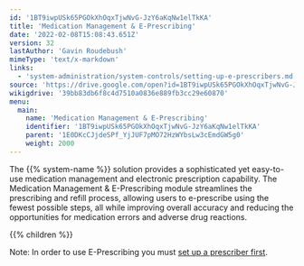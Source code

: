 ```yaml
---
id: '1BT9iwpUSk65PGOkXhOqxTjwNvG-JzY6aKqNw1elTkKA'
title: 'Medication Management & E-Prescribing'
date: '2022-02-08T15:08:43.651Z'
version: 32
lastAuthor: 'Gavin Roudebush'
mimeType: 'text/x-markdown'
links:
  - 'system-administration/system-controls/setting-up-e-prescribers.md'
source: 'https://drive.google.com/open?id=1BT9iwpUSk65PGOkXhOqxTjwNvG-JzY6aKqNw1elTkKA'
wikigdrive: '39bb83db6f8c4d7510a0836e889fb3cc29e60870'
menu:
  main:
    name: 'Medication Management & E-Prescribing'
    identifier: '1BT9iwpUSk65PGOkXhOqxTjwNvG-JzY6aKqNw1elTkKA'
    parent: '1E0DKcCJjdeSPf_YjJUF7pMO72HzWYbsLw3cEmdGW5g0'
    weight: 2000
---
```





The {{% system-name %}} solution provides a sophisticated yet easy-to-use medication management and electronic prescription capability. The Medication Management & E-Prescribing module streamlines the prescribing and refill process, allowing users to e-prescribe using the fewest possible steps, all while improving overall accuracy and reducing the opportunities for medication errors and adverse drug reactions. 



{{% children %}}


Note: In order to use E-Prescribing you must [set up a prescriber first](system-administration/system-controls/setting-up-e-prescribers.md). 




